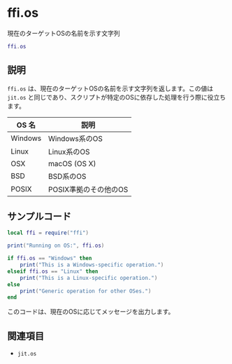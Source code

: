 # ffi.os

現在のターゲットOSの名前を示す文字列

```lua
ffi.os
```

## 説明

`ffi.os` は、現在のターゲットOSの名前を示す文字列を返します。この値は `jit.os` と同じであり、スクリプトが特定のOSに依存した処理を行う際に役立ちます。

| OS 名 | 説明 |
| --- | --- |
| Windows | Windows系のOS |
| Linux | Linux系のOS |
| OSX | macOS (OS X) |
| BSD | BSD系のOS |
| POSIX | POSIX準拠のその他のOS |

## サンプルコード

```lua
local ffi = require("ffi")

print("Running on OS:", ffi.os)

if ffi.os == "Windows" then
    print("This is a Windows-specific operation.")
elseif ffi.os == "Linux" then
    print("This is a Linux-specific operation.")
else
    print("Generic operation for other OSes.")
end
```

このコードは、現在のOSに応じてメッセージを出力します。

## 関連項目

- `jit.os`